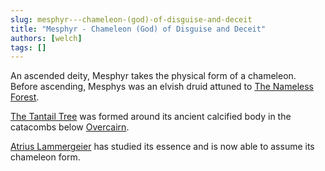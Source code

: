 ```yaml
---
slug: mesphyr---chameleon-(god)-of-disguise-and-deceit
title: "Mesphyr - Chameleon (God) of Disguise and Deceit"
authors: [welch]
tags: []
---
```


An ascended deity, Mesphyr takes the physical form of a chameleon. Before ascending, Mesphys was an elvish druid attuned to [The Nameless Forest](/wikis/the-nameless-forest).
 
[The Tantail Tree](/wikis/the-tantail-tree) was formed around its ancient calcified body in the catacombs below [Overcairn](/wikis/the-portal-city-of-overcairn).
 
[Atrius Lammergeier](/characters/atrius) has studied its essence and is now able to assume its chameleon form.